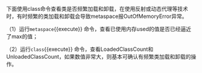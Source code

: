 下面使用class命令查看类是否频繁加载和卸载，在使用反射或动态代理等技术时，有时频繁的类加载和卸载会导致metaspace报OutOfMemoryError异常。

（1）运行`metaspace`{{execute}} 命令，查看已使用内存used的值是否已经逼近了max的值；


（2）运行`class`{{execute}} 命令，查看LoadedClassCount和UnloadedClassCount，如果数值非常大，则基本可确认有频繁类加载和卸载的操作。

